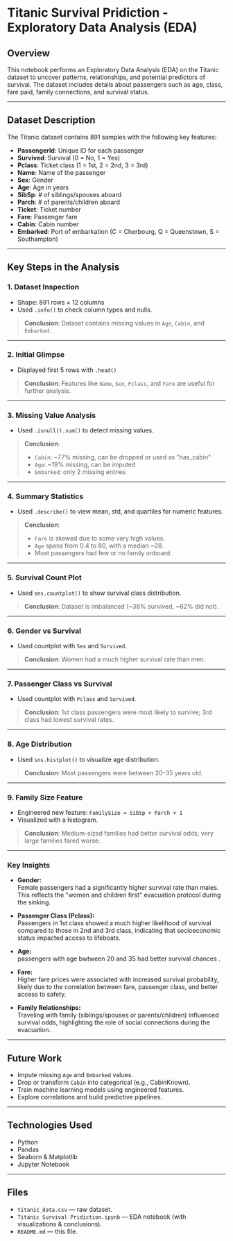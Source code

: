# Titanic Survival Pridiction - Exploratory Data Analysis (EDA)

## Overview

This notebook performs an Exploratory Data Analysis (EDA) on the Titanic dataset to uncover patterns, relationships, and potential predictors of survival. The dataset includes details about passengers such as age, class, fare paid, family connections, and survival status.

---

## Dataset Description

The Titanic dataset contains 891 samples with the following key features:

- **PassengerId**: Unique ID for each passenger  
- **Survived**: Survival (0 = No, 1 = Yes)  
- **Pclass**: Ticket class (1 = 1st, 2 = 2nd, 3 = 3rd)  
- **Name**: Name of the passenger  
- **Sex**: Gender  
- **Age**: Age in years  
- **SibSp**: # of siblings/spouses aboard  
- **Parch**: # of parents/children aboard  
- **Ticket**: Ticket number  
- **Fare**: Passenger fare  
- **Cabin**: Cabin number  
- **Embarked**: Port of embarkation (C = Cherbourg, Q = Queenstown, S = Southampton)

---

## Key Steps in the Analysis

### 1. Dataset Inspection

- Shape: 891 rows × 12 columns  
- Used `.info()` to check column types and nulls.

> **Conclusion**: Dataset contains missing values in `Age`, `Cabin`, and `Embarked`.

---

### 2. Initial Glimpse

- Displayed first 5 rows with `.head()`

> **Conclusion**: Features like `Name`, `Sex`, `Pclass`, and `Fare` are useful for further analysis.

---

### 3. Missing Value Analysis

- Used `.isnull().sum()` to detect missing values.

> **Conclusion**:
> - `Cabin`: ~77% missing, can be dropped or used as "has_cabin"
> - `Age`: ~19% missing, can be imputed
> - `Embarked`: only 2 missing entries

---

### 4. Summary Statistics

- Used `.describe()` to view mean, std, and quartiles for numeric features.

> **Conclusion**:
> - `Fare` is skewed due to some very high values.
> - `Age` spans from 0.4 to 80, with a median ~28.
> - Most passengers had few or no family onboard.

---

### 5. Survival Count Plot

- Used `sns.countplot()` to show survival class distribution.

> **Conclusion**: Dataset is imbalanced (~38% survived, ~62% did not).

---

### 6. Gender vs Survival

- Used countplot with `Sex` and `Survived`.

> **Conclusion**: Women had a much higher survival rate than men.

---

### 7. Passenger Class vs Survival

- Used countplot with `Pclass` and `Survived`.

> **Conclusion**: 1st class passengers were most likely to survive; 3rd class had lowest survival rates.

---

### 8. Age Distribution

- Used `sns.histplot()` to visualize age distribution.

> **Conclusion**: Most passengers were between 20–35 years old.

---

### 9. Family Size Feature

- Engineered new feature: `FamilySize = SibSp + Parch + 1`
- Visualized with a histogram.

> **Conclusion**: Medium-sized families had better survival odds; very large families fared worse.

---

### Key Insights

- **Gender:**  
  Female passengers had a significantly higher survival rate than males. This reflects the "women and children first" evacuation protocol during the sinking.

- **Passenger Class (Pclass):**  
  Passengers in 1st class showed a much higher likelihood of survival compared to those in 2nd and 3rd class, indicating that socioeconomic status impacted access to lifeboats.

- **Age:**  
  passengers with age bwtween 20 and 35  had better survival chances .

- **Fare:**  
  Higher fare prices were associated with increased survival probability, likely due to the correlation between fare, passenger class, and better access to safety.

- **Family Relationships:**  
  Traveling with family (siblings/spouses or parents/children) influenced survival odds, highlighting the role of social connections during the evacuation.


---

## Future Work

- Impute missing `Age` and `Embarked` values.
- Drop or transform `Cabin` into categorical (e.g., CabinKnown).
- Train machine learning models using engineered features.
- Explore correlations and build predictive pipelines.

---

## Technologies Used

- Python
- Pandas
- Seaborn & Matplotlib
- Jupyter Notebook

---

##  Files

- `titanic_data.csv` — raw dataset.  
- `Titanic Survival Pridiction.ipynb` — EDA notebook (with visualizations & conclusions).  
- `README.md` — this file.

